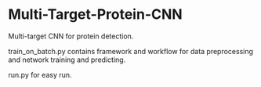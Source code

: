 # Multi-Target-Protein-CNN

Multi-target CNN for protein detection. 

train_on_batch.py contains framework and workflow for data preprocessing and network training and predicting. 

run.py for easy run.
